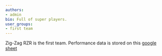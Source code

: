 ```yaml
---
authors:
- admin
bio: Full of super players.
user_groups: 
- first team
---
```


Zig-Zag RZR is the first team.
Performance data is stored on this [google sheet](https://docs.google.com/spreadsheets/d/1ftRMXTRL84SO-eedX8EIof8i_5C64qemwskffr8DUXA/edit?usp=sharing)